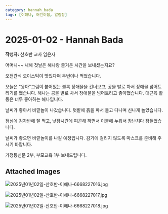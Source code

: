 ```yaml
---
category: hannah_bada
tags: [이해나, 어린이집, 알림장]
---
```


# 2025-01-02 - Hannah Bada

**작성자:** 산호반 교사 임은자  

어머니~~ 새해 첫날은 해나랑 즐거운 시간을 보내셨는지요?

오전간식 오이스틱이 맛있다며 두번이나 먹었습니다.

오늘은 "응아"그림이 붙어있는 블록 장애물을 건너보고, 공을 발로  차서 장애물 넘어트리기를 했습니다. 해나는 공을 발로 차서 장애물을 넘어트리고 좋아했습니다. 대근육 활동은 너무 좋아하는 해나입니다.

날씨가 좋아서 바깥놀이 나갔습니다. 텃밭에 흙을 파서 들고 다니며 신나게 놀았습니다.

점심에 김자반에 잘 먹고, 낮잠시간에 피곤해 하면서 이불에 누워서 장난치다 잠들었습니다.

날씨가 좋으면 바깥놀이를 나갈 예정입니다. 감기에 걸리지 않도록 마스크를 준비해 주시기 바랍니다.

가정통신문 2부, 부모교육 1부 보내드립니다.

## Attached Images
![2025년01년02일-산호반-이해나-6668227016.jpg](https://feghi.github.io/assets/img/bada_photo/2025년01년02일-산호반-이해나-6668227016.jpg)

![2025년01년02일-산호반-이해나-6668227017.jpg](https://feghi.github.io/assets/img/bada_photo/2025년01년02일-산호반-이해나-6668227017.jpg)

![2025년01년02일-산호반-이해나-6668227018.jpg](https://feghi.github.io/assets/img/bada_photo/2025년01년02일-산호반-이해나-6668227018.jpg)

